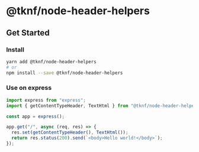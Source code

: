 # @tknf/node-header-helpers
## Get Started

### Install
```bash
yarn add @tknf/node-header-helpers
# or
npm install --save @tknf/node-header-helpers
```

### Use on express
```js
import express from "express";
import { getContentTypeHeader, TextHtml } from "@tknf/node-header-helpers";

const app = express();

app.get("/", async (req, res) => {
  res.set(getContentTypeHeader(), TextHtml());
  return res.status(200).send(`<body>Hello world!</body>`);
});
```